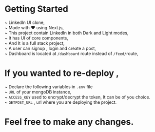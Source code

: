 
# Getting Started

~ LinkedIn UI clone,
<br/>
~ Made with ❤️ using Next.js,
<br/>
~ This project contain LinkedIn in both Dark and Light modes,
<br/>
~ It has UI of core components,
<br/>
~ And It is a full stack project,
<br/>
~ A user can signup , login and create a post,
<br/>
~ Dashboard is located at `/dashboard` route instead of `/feed/`route,

# If you wanted to re-deploy , 
~ Declare the following variables in `.env` file
<br/>
~ `URL` of your mongoDB instance,
<br/>
~ `ACCESS_KEY` used to encrypt/decrypt the token, It can be of you choice.
<br/>
~ `GETPOST_URL` , url where you are deploying the project.

# Feel free to make any changes.